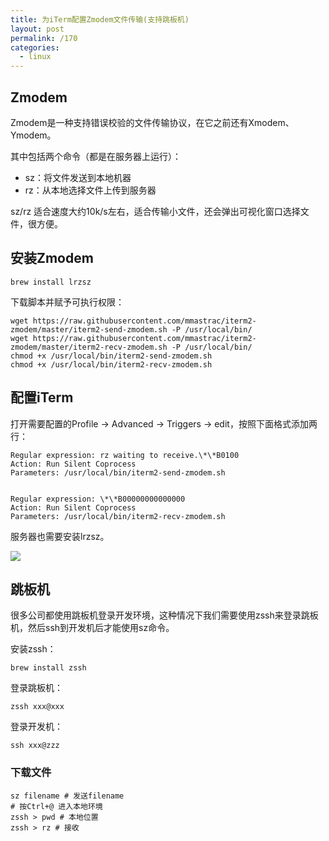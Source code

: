 ```yaml
---
title: 为iTerm配置Zmodem文件传输(支持跳板机)
layout: post
permalink: /170
categories:
  - linux
---
```

## Zmodem

Zmodem是一种支持错误校验的文件传输协议，在它之前还有Xmodem、Ymodem。

其中包括两个命令（都是在服务器上运行）：

- sz：将文件发送到本地机器
- rz：从本地选择文件上传到服务器

sz/rz 适合速度大约10k/s左右，适合传输小文件，还会弹出可视化窗口选择文件，很方便。

## 安装Zmodem

`brew install lrzsz`

下载脚本并赋予可执行权限：

```shell
wget https://raw.githubusercontent.com/mmastrac/iterm2-zmodem/master/iterm2-send-zmodem.sh -P /usr/local/bin/
wget https://raw.githubusercontent.com/mmastrac/iterm2-zmodem/master/iterm2-recv-zmodem.sh -P /usr/local/bin/
chmod +x /usr/local/bin/iterm2-send-zmodem.sh
chmod +x /usr/local/bin/iterm2-recv-zmodem.sh
```

## 配置iTerm

打开需要配置的Profile -> Advanced -> Triggers -> edit，按照下面格式添加两行：

```shell
Regular expression: rz waiting to receive.\*\*B0100 
Action: Run Silent Coprocess 
Parameters: /usr/local/bin/iterm2-send-zmodem.sh

  
Regular expression: \*\*B00000000000000 
Action: Run Silent Coprocess 
Parameters: /usr/local/bin/iterm2-recv-zmodem.sh
```

服务器也需要安装lrzsz。

![](https://ws2.sinaimg.cn/large/9cd77f2ejw1f90vsyd9rdj20na0audgz.jpg)

## 跳板机

很多公司都使用跳板机登录开发环境，这种情况下我们需要使用zssh来登录跳板机，然后ssh到开发机后才能使用sz命令。

安装zssh：

`brew install zssh`

登录跳板机：

`zssh xxx@xxx`

登录开发机：

`ssh xxx@zzz`

### 下载文件

```shell
sz filename # 发送filename
# 按Ctrl+@ 进入本地环境
zssh > pwd # 本地位置
zssh > rz # 接收
```





